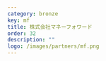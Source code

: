 ```yaml
---
category: bronze
key: mf
title: 株式会社マネーフォワード
order: 32
description: ""
logo: /images/partners/mf.png
---
```

